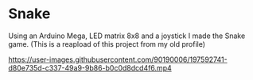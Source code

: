 # Snake
Using an Arduino Mega, LED matrix 8x8 and a joystick I made the Snake game. (This is a reapload of this project from my old profile)

https://user-images.githubusercontent.com/90190006/197592741-d80e735d-c337-49a9-9b86-b0c0d8dcd4f6.mp4

